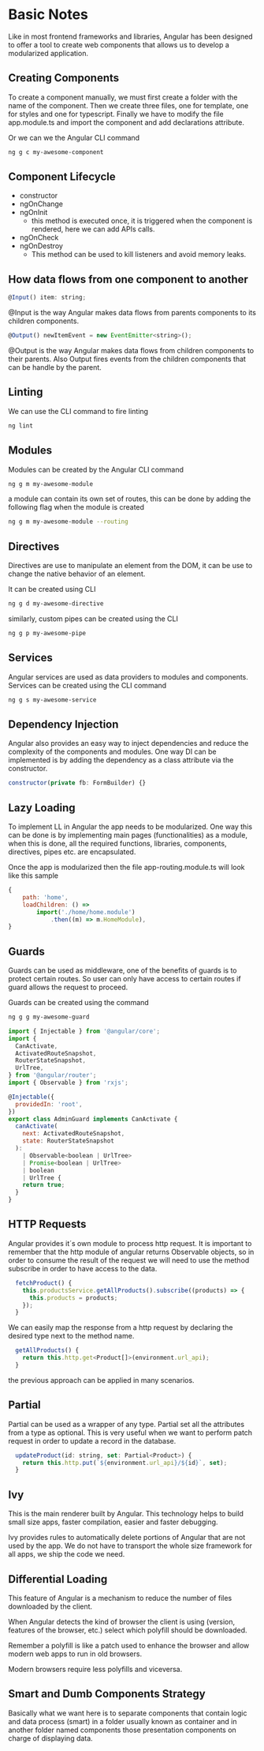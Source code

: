 # Basic Notes

Like in most frontend frameworks and libraries, Angular has been designed to offer a tool to create web components that allows us to develop a modularized application.

## Creating Components

To create a component manually, we must first create a folder with the name of the component. Then we create three files, one for template, one for styles and one for typescript. Finally we have to modify the file app.module.ts and import the component and add declarations attribute.

Or we can we the Angular CLI command

```bash
ng g c my-awesome-component
```

## Component Lifecycle

* constructor
* ngOnChange
* ngOnInit
  * this method is executed once, it is triggered when the component is rendered, here we can add APIs calls.
* ngOnCheck
* ngOnDestroy
  * This method can be used to kill listeners and avoid memory leaks.

## How data flows from one component to another

```javascript
@Input() item: string;
```

@Input is the way Angular makes data flows from parents components to its children components.

```javascript
@Output() newItemEvent = new EventEmitter<string>();
```

@Output is the way Angular makes data flows from children components to their parents. Also Output fires events from the children components that can be handle by the parent.

## Linting

We can use the CLI command to fire linting

```bash
ng lint
```

## Modules

Modules can be created by the Angular CLI command

```bash
ng g m my-awesome-module
```

a module can contain its own set of routes, this can be done by adding the following flag when the module is created

```bash
ng g m my-awesome-module --routing
```

## Directives

Directives are use to manipulate an element from the DOM, it can be use to change the native behavior of an element.

It can be created using CLI

```bash
ng g d my-awesome-directive
```

similarly, custom pipes can be created using the CLI

```bash
ng g p my-awesome-pipe
```

## Services

Angular services are used as data providers to modules and components. Services can be created using the CLI command

```bash
ng g s my-awesome-service
```

## Dependency Injection

Angular also provides an easy way to inject dependencies and reduce the complexity of the components and modules. One way DI can be implemented is by adding the dependency as a class attribute via the constructor.

```javascript
constructor(private fb: FormBuilder) {}
```

## Lazy Loading

To implement LL in Angular the app needs to be modularized. One way this can be done is by implementing main pages \(functionalities\) as a module, when this is done, all the required functions, libraries, components, directives, pipes etc. are encapsulated.

Once the app is modularized then the file app-routing.module.ts will look like this sample

```javascript
{
    path: 'home',
    loadChildren: () =>
        import('./home/home.module')
            .then((m) => m.HomeModule),
}
```

## Guards

Guards can be used as middleware, one of the benefits of guards is to protect certain routes. So user can only have access to certain routes if guard allows the request to proceed.

Guards can be created using the command

```bash
ng g g my-awesome-guard
```

```javascript
import { Injectable } from '@angular/core';
import {
  CanActivate,
  ActivatedRouteSnapshot,
  RouterStateSnapshot,
  UrlTree,
} from '@angular/router';
import { Observable } from 'rxjs';

@Injectable({
  providedIn: 'root',
})
export class AdminGuard implements CanActivate {
  canActivate(
    next: ActivatedRouteSnapshot,
    state: RouterStateSnapshot
  ):
    | Observable<boolean | UrlTree>
    | Promise<boolean | UrlTree>
    | boolean
    | UrlTree {
    return true;
  }
}
```

## HTTP Requests

Angular provides it´s own module to process http request. It is important to remember that the http module of angular returns Observable objects, so in order to consume the result of the request we will need to use the method subscribe in order to have access to the data.

```javascript
  fetchProduct() {
    this.productsService.getAllProducts().subscribe((products) => {
      this.products = products;
    });
  }
```

We can easily map the response from a http request by declaring the desired type next to the method name.

```javascript
  getAllProducts() {
    return this.http.get<Product[]>(environment.url_api);
  }
```

the previous approach can be applied in many scenarios.

## Partial

Partial can be used as a wrapper of any type. Partial set all the attributes from a type as optional. This is very useful when we want to perform patch request in order to update a record in the database.

```javascript
  updateProduct(id: string, set: Partial<Product>) {
    return this.http.put(`${environment.url_api}/${id}`, set);
  }
```

## Ivy

This is the main renderer built by Angular. This technology helps to build small size apps, faster compilation, easier and faster debugging.

Ivy provides rules to automatically delete portions of Angular that are not used by the app. We do not have to transport the whole size framework for all apps, we ship the code we need.

## Differential Loading

This feature of Angular is a mechanism to reduce the number of files downloaded by the client. 

When Angular detects the kind of browser the client is using \(version, features of the browser, etc.\) select which polyfill should be downloaded. 

Remember a polyfill is like a patch used to enhance the browser and allow modern web apps to run in old browsers.

Modern browsers require less polyfills and viceversa.

## Smart and Dumb Components Strategy

Basically what we want here is to separate components that contain logic and data process \(smart\) in a folder usually known as container and in another folder named components those presentation components on charge of displaying data.


